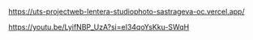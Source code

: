https://uts-projectweb-lentera-studiophoto-sastrageva-oc.vercel.app/



https://youtu.be/LyifNBP_UzA?si=eI34qoYsKku-SWqH
